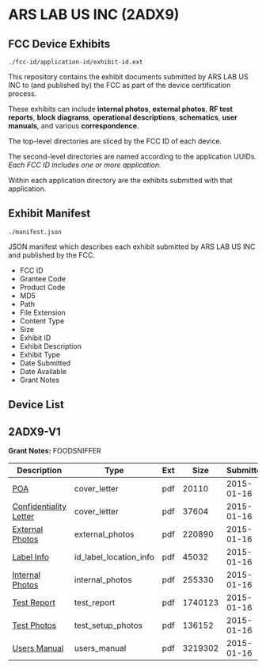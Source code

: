 # ARS LAB US INC (2ADX9)
## FCC Device Exhibits

```
./fcc-id/application-id/exhibit-id.ext
```

This repository contains the exhibit documents submitted by ARS LAB US INC to (and published by) the FCC as part of the device certification process.

These exhibits can include **internal photos**, **external photos**, **RF test reports**, **block diagrams**, **operational descriptions**, **schematics**, **user manuals**, and various **correspondence**.

The top-level directories are sliced by the FCC ID of each device.

The second-level directories are named according to the application UUIDs. *Each FCC ID includes one or more application.*

Within each application directory are the exhibits submitted with that application. 

## Exhibit Manifest

```
./manifest.json
```

JSON manifest which describes each exhibit submitted by ARS LAB US INC and published by the FCC.

- FCC ID
- Grantee Code
- Product Code
- MD5
- Path
- File Extension
- Content Type
- Size
- Exhibit ID
- Exhibit Description
- Exhibit Type
- Date Submitted
- Date Available
- Grant Notes

## Device List
## 2ADX9-V1
**Grant Notes:** FOODSNIFFER

| Description | Type | Ext | Size | Submitted | Available |
| ----------- | ---- | --- | ---- | --------- | --------- |
| [POA](2ADX9-V1/e103b5fbe150959adf90188e4c30cbfb/2502655.pdf) | cover_letter | pdf | 20110 | 2015-01-16 | 2015-01-16 |
| [Confidentiality Letter](2ADX9-V1/e103b5fbe150959adf90188e4c30cbfb/2502657.pdf) | cover_letter | pdf | 37604 | 2015-01-16 | 2015-01-16 |
| [External Photos](2ADX9-V1/e103b5fbe150959adf90188e4c30cbfb/2502658.pdf) | external_photos | pdf | 220890 | 2015-01-16 | 2015-01-16 |
| [Label Info](2ADX9-V1/e103b5fbe150959adf90188e4c30cbfb/2502661.pdf) | id_label_location_info | pdf | 45032 | 2015-01-16 | 2015-01-16 |
| [Internal Photos](2ADX9-V1/e103b5fbe150959adf90188e4c30cbfb/2502660.pdf) | internal_photos | pdf | 255330 | 2015-01-16 | 2015-01-16 |
| [Test Report](2ADX9-V1/e103b5fbe150959adf90188e4c30cbfb/2502656.pdf) | test_report | pdf | 1740123 | 2015-01-16 | 2015-01-16 |
| [Test Photos](2ADX9-V1/e103b5fbe150959adf90188e4c30cbfb/2502662.pdf) | test_setup_photos | pdf | 136152 | 2015-01-16 | 2015-01-16 |
| [Users Manual](2ADX9-V1/e103b5fbe150959adf90188e4c30cbfb/2502659.pdf) | users_manual | pdf | 3219302 | 2015-01-16 | 2015-01-16 |
